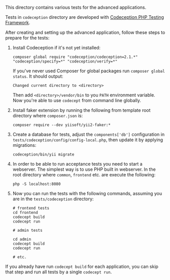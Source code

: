 This directory contains various tests for the advanced applications.

Tests in `codeception` directory are developed with [Codeception PHP Testing Framework](http://codeception.com/).

After creating and setting up the advanced application, follow these steps to prepare for the tests:

1. Install Codeception if it's not yet installed:

   ```
   composer global require "codeception/codeception=2.1.*" "codeception/specify=*" "codeception/verify=*"
   ```

   If you've never used Composer for global packages run `composer global status`. It should output:

   ```
   Changed current directory to <directory>
   ```

   Then add `<directory>/vendor/bin` to you `PATH` environment variable. Now you're able to use `codecept` from command
   line globally.

2. Install faker extension by running the following from template root directory where `composer.json` is:

   ```
   composer require --dev yiisoft/yii2-faker:*
   ```

3. Create a database for tests, adjust the `components['db']` configuration in `tests/codeception/config/config-local.php`,
   then update it by applying migrations:

   ```
   codeception/bin/yii migrate
   ```

4. In order to be able to run acceptance tests you need to start a webserver. The simplest way is to use PHP built in
   webserver. In the root directory where `common`, `frontend` etc. are execute the following:

   ```
   php -S localhost:8080
   ```

5. Now you can run the tests with the following commands, assuming you are in the `tests/codeception` directory:

   ```
   # frontend tests
   cd frontend
   codecept build
   codecept run
   
   # admin tests
   
   cd admin
   codecept build
   codecept run
    
   # etc.
   ```

  If you already have run `codecept build` for each application, you can skip that step and run all tests by a single `codecept run`.
